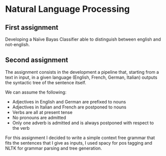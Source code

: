 # Natural Language Processing

## First assignment
Developing a Naïve Bayas Classifier able to distinguish between english and not-english.  

## Second assignment
The assignment consists in the development a pipeline that, starting from a text in input, in a given language (English, French, German, Italian) outputs the syntactic tree of the sentence itself.

We can assume the following:

- Adjectives in English and German are prefixed to nouns
- Adjectives in Italian and French are postponed to nouns
- Verbs are all at present tense
- No pronouns are admitted
- Only one adverb is admitted and is always postponed with respect to the verb

For this assignment I decided to write a simple context free grammar that fits the sentences that I give as inputs, I used spacy for pos tagging and NLTK for grammar parsing and tree generation.
